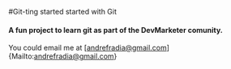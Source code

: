 #Git-ting started started with Git
#### A fun project to learn git as part of the **DevMarketer** comunity.

You could email me at [andrefradia@gmail.com]{Mailto:andrefradia@gmail.com}